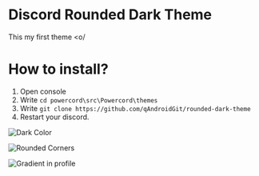 # Discord Rounded Dark Theme
This my first theme <o/

# How to install?
1) Open console
2) Write `cd powercord\src\Powercord\themes`
3) Write `git clone https://github.com/qAndroidGit/rounded-dark-theme`
4) Restart your discord.

![Dark Color](https://i.imgur.com/VSp2n1c.png)

![Rounded Corners](https://i.imgur.com/h7Fvp5Y.png)

![Gradient in profile](https://i.imgur.com/WTXLHh6.png)
